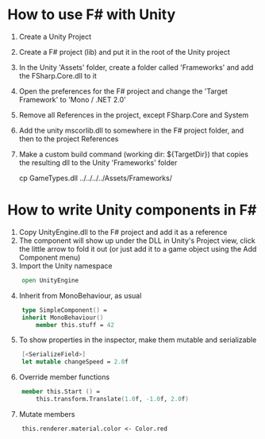 How to use F# with Unity
========================

1. Create a Unity Project
2. Create a F# project (lib) and put it in the root of the Unity project
3. In the Unity 'Assets' folder, create a folder called 'Frameworks' and add the FSharp.Core.dll to it
4. Open the preferences for the F# project and change the 'Target Framework' to 'Mono / .NET 2.0'
5. Remove all References in the project, except FSharp.Core and System
6. Add the unity mscorlib.dll to somewhere in the F# project folder, and then to the project References
7. Make a custom build command (working dir: ${TargetDir}) that copies the resulting dll to the Unity 'Frameworks' folder

    cp GameTypes.dll ../../../../Assets/Frameworks/

How to write Unity components in F#
===================================

1. Copy UnityEngine.dll to the F# project and add it as a reference
2. The component will show up under the DLL in Unity's Project view, click the little arrow to fold it out (or just add it to a game object using the Add Component menu)
3. Import the Unity namespace

```fsharp
    open UnityEngine
```

4. Inherit from MonoBehaviour, as usual

```fsharp
    type SimpleComponent() =
    inherit MonoBehaviour()
        member this.stuff = 42
```

5. To show properties in the inspector, make them mutable and serializable

```fsharp
    [<SerializeField>]
    let mutable changeSpeed = 2.0f
```

6. Override member functions

```fsharp
    member this.Start () = 
        this.transform.Translate(1.0f, -1.0f, 2.0f)
```

7. Mutate members

```fsharp
    this.renderer.material.color <- Color.red
```

